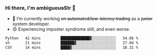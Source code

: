 ### Hi there, I'm ambiguou~~s~~Str 👋

<!--
**ambiguoustexture/ambiguoustexture** is a ✨ _special_ ✨ repository because its `README.md` (this file) appears on your GitHub profile.

Here are some ideas to get you started:
-->
- 🔭 I’m currently working ~~on automated/low-latency trading~~ as a ~~junior~~ system developer.
- :worried: Experiencing imposter syndrome still, and even worse.

<!--START_SECTION:waka-->

```txt
Python   42 mins         █████████████▓░░░░░░░░░░░   54.66 %
sh       21 mins         ██████▓░░░░░░░░░░░░░░░░░░   27.04 %
CSV      14 mins         ████▓░░░░░░░░░░░░░░░░░░░░   18.31 %
```

<!--END_SECTION:waka-->
